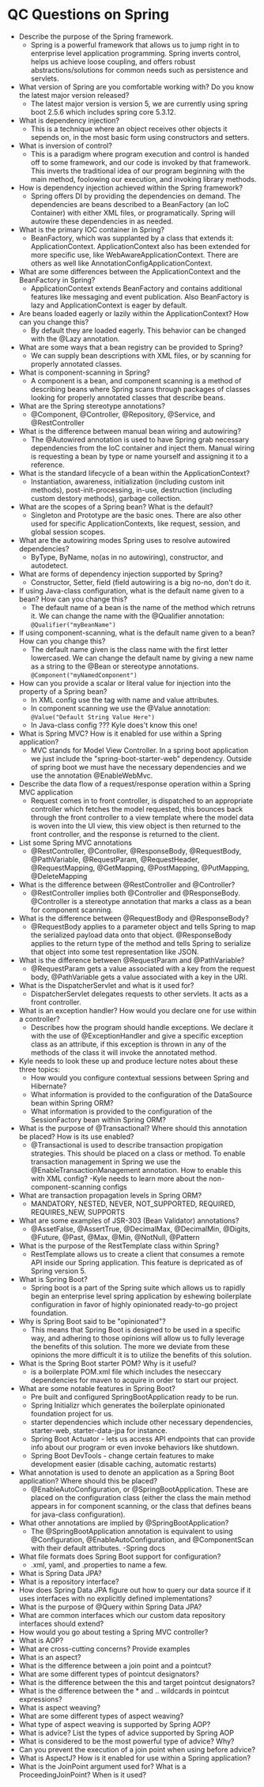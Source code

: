 # QC Questions on Spring
 
 - Describe the purpose of the Spring framework.
   - Spring is a powerful framework that allows us to jump right in to enterprise level application programming. Spring inverts control, helps us achieve loose coupling, and offers robust abstractions/solutions for common needs such as persistence and servlets.
 - What version of Spring are you comfortable working with? Do you know the latest major version released?
   - The latest major version is version 5, we are currently using spring boot 2.5.6 which includes spring core 5.3.12.
 - What is dependency injection?
   - This is a technique where an object receives other objects it sepends on, in the most basic form using constructors and setters. 
 - What is inversion of control?
   - This is a paradigm where program execution and control is handed off to some framework, and our code is invoked by that framework. This inverts the traditional idea of our program beginning with the main method, foolowing our execution, and invoking library methods.
 - How is dependency injection achieved within the Spring framework?
   - Spring offers DI by providing the dependencies on demand. The dependencies are beans described to a BeanFactory (an IoC Container) with either XML files, or programatically. Spring will autowire these dependencies in as needed.
 - What is the primary IOC container in Spring?
   - BeanFactory, which was supplanted by a class that extends it: ApplicationContext. ApplicationContext also has been extended for more specific use, like WebAwareApplicationContext. There are others as well like AnnotationConfigApplicationContext.
 - What are some differences between the ApplicationContext and the BeanFactory in Spring?
   - ApplicationContext extends BeanFactory and contains additional features like messaging and event publication. Also BeanFactory is lazy and ApplicationContext is eager by default.
 - Are beans loaded eagerly or lazily within the ApplicationContext? How can you change this?
   - By default they are loaded eagerly. This behavior can be changed with the @Lazy annotation.
 - What are some ways that a bean registry can be provided to Spring?
   - We can supply bean descriptions with XML files, or by scanning for properly annotated classes.
 - What is component-scanning in Spring?
   - A component is a bean, and component scanning is a method of describing beans where Spring scans through packages of classes looking for properly annotated classes that describe beans.
 - What are the Spring stereotype annotations?
   - @Component, @Controller, @Repository, @Service, and @RestController
 - What is the difference between manual bean wiring and autowiring?
   - The @Autowired annotation is used to have Spring grab necessary dependencies from the IoC container and inject them. Manual wiring is requesting a bean by type or name yourself and assigning it to a reference.
 - What is the standard lifecycle of a bean within the ApplicationContext?
   - Instantiation, awareness, initialization (including custom init methods), post-init-processing, in-use, destruction (including custom destory methods), garbage collection.
 - What are the scopes of a Spring bean? What is the default?
   - Singleton and Prototype are the basic ones. There are also other used for specific ApplicationContexts, like request, session, and global session scopes.
 - What are the autowiring modes Spring uses to resolve autowired dependencies?
   - ByType, ByName, no(as in no autowiring), constructor, and autodetect. 
 - What are forms of dependency injection supported by Spring?
   - Constructor, Setter, field (field autowiring is a big no-no, don't do it.
 - If using Java-class configuration, what is the default name given to a bean? How can you change this?
   - The default name of a bean is the name of the method which retruns it. We can change the name with the @Qualifier annotation: `@Qualifier("myBeanName")`
 - If using component-scanning, what is the default name given to a bean? How can you change this?
   - The default name given is the class name with the first letter lowercased. We can change the default name by giving a new name as a string to the @Bean or stereotype annotations. `@Component("myNamedComponent")`
 - How can you provide a scalar or literal value for injection into the property of a Spring bean?
   - In XML config use the <property> tag with name and value attributes. 
   - In component scanning we use the @Value annotation: `@Value("Default String Value Here")`
   - In Java-class config ??? Kyle does't know this one!
 - What is Spring MVC? How is it enabled for use within a Spring application?
   - MVC stands for Model View Controller. In a spring boot application we just include the "spring-boot-starter-web" dependency. Outside of spring boot we must have the necessary dependencies and we use the annotation @EnableWebMvc.
 - Describe the data flow of a request/response operation within a Spring MVC application
   - Request comes in to front controller, is dispatched to an appropriate controller which fetches the model requested, this bounces back through the front controller to a view template where the model data is woven into the UI view, this view object is then returned to the front controller, and the response is returned to the client.
 - List some Spring MVC annotations
   - @RestController, @Controller, @ResponseBody, @RequestBody, @PathVariable, @RequestParam, @RequestHeader, @RequestMapping, @GetMapping, @PostMapping, @PutMapping, @DeleteMapping
 - What is the difference between @RestController and @Controller?
   - @RestController implies both @Controller and @ResponseBody. @Controller is a stereotype annotation that marks a class as a bean for component scanning.
 - What is the difference between @RequestBody and @ResponseBody?
   - @RequestBody applies to a parameter object and tells Spring to map the serialized payload data onto that object. @ResponseBody applies to the return type of the method and tells Spring to serialize that object into some test representation like JSON.
 - What is the difference between @RequestParam and @PathVariable?
   - @RequestParam gets a value associated with a key from the request body, @PathVariable gets a value associated with a key in the URI.
 - What is the DispatcherServlet and what is it used for?
   - DispatcherServlet delegates requests to other servlets. It acts as a front controller.
 - What is an exception handler? How would you declare one for use within a controller?
   - Describes how the program should handle exceptions. We declare it with the use of @ExceptionHandler and give a specific exception class as an attribute, if this exception is thrown in any of the methods of the class it will invoke the annotated method.
 - Kyle needs to look these up and produce lecture notes about these three topics:
   - How would you configure contextual sessions between Spring and Hibernate?
   - What information is provided to the configuration of the DataSource bean within Spring ORM?
   - What information is provided to the configuration of the SessionFactory bean within Spring ORM?
 - What is the purpose of @Transactional? Where should this annotation be placed? How is its use enabled?
   - @Transactional is used to describe transaction propigation strategies. This should be placed on a class or method. To enable transaction management in Spring we use the @EnableTransactionManagement annotation. How to enable this with XML config? -Kyle needs to learn more about the non-component-scanning configs
 - What are transaction propagation levels in Spring ORM?
   - MANDATORY, NESTED, NEVER, NOT_SUPPORTED, REQUIRED, REQUIRES_NEW, SUPPORTS
 - What are some examples of JSR-303 (Bean Validator) annotations?
   - @AssetFalse, @AssertTrue, @DecimalMax, @DecimalMin, @Digits, @Future, @Past, @Max, @Min, @NotNull, @Pattern
 - What is the purpose of the RestTemplate class within Spring?
   - RestTemplate allows us to create a client that consumes a remote API inside our Spring application. This feature is depricated as of Spring version 5.
 - What is Spring Boot?
   - Spring boot is a part of the Spring suite which allows us to rapidly begin an enterprise level spring application by eshewing boilerplate configuration in favor of highly opinionated ready-to-go project foundation.
 - Why is Spring Boot said to be "opinionated"?
   - This means that Spring Boot is designed to be used in a specific way, and adhering to those opinions will allow us to fully leverage the benefits of this solution. The more we deviate from these opinions the more difficult it is to utilize the benefits of this solution.
 - What is the Spring Boot starter POM? Why is it useful?
   - is a boilerplate POM.xml file which includes the neseccary dependencies for maven to acquire in order to start our project.
 - What are some notable features in Spring Boot?
   - Pre built and configured SpringBootApplication ready to be run.
   - Spring Initializr which generates the boilerplate opinionated foundation project for us.
   - starter dependencies which include other necessary dependencies, starter-web, starter-data-jpa for instance.
   - Spring Boot Actuator - lets us access API endpoints that can provide info about our program or even invoke behaviors like shutdown.
   - Spring Boot DevTools - change certain features to make development easier (disable caching, automatic restarts)
 - What annotation is used to denote an application as a Spring Boot application? Where should this be placed?
   - @EnableAutoConfiguration, or @SpringBootApplication. These are placed on the configuration class (either the class the main method appears in for component scanning, or the class that defines beans for java-class configuration).
 - What other annotations are implied by @SpringBootApplication?
   - The @SpringBootApplication annotation is equivalent to using @Configuration, @EnableAutoConfiguration, and @ComponentScan with their default attributes. -Spring docs
 - What file formats does Spring Boot support for configuration?
   - .xml, yaml, and .properties to name a few.
 - What is Spring Data JPA?
 - What is a repository interface?
 - How does Spring Data JPA figure out how to query our data source if it uses interfaces with no explicitly defined implementations?
 - What is the purpose of @Query within Spring Data JPA?
 - What are common interfaces which our custom data repository interfaces should extend?
 - How would you go about testing a Spring MVC controller?
 - What is AOP?
 - What are cross-cutting concerns? Provide examples
 - What is an aspect?
 - What is the difference between a join point and a pointcut?
 - What are some different types of pointcut designators?
 - What is the difference between the this and target pointcut designators?
 - What is the difference between the * and .. wildcards in pointcut expressions?
 - What is aspect weaving?
 - What are some different types of aspect weaving?
 - What type of aspect weaving is supported by Spring AOP?
 - What is advice? List the types of advice supported by Spring AOP
 - What is considered to be the most powerful type of advice? Why?
 - Can you prevent the execution of a join point when using before advice?
 - What is AspectJ? How is it enabled for use within a Spring application?
 - What is the JoinPoint argument used for? What is a ProceedingJoinPoint? When is it used?
